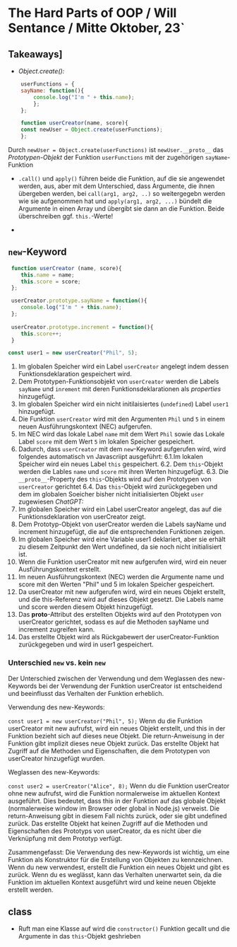 
# The Hard Parts of OOP / Will Sentance / Mitte Oktober, 23`


## Takeaways]

+ *Object.create():*
```javascript
    userFunctions = {
	sayName: function(){
	    console.log("I'm " + this.name);
	    };
    };

    function userCreator(name, score){
	const newUser = Object.create(userFunctions);
    };
```
Durch `newUser = Object.create(userFunctions)` ist `newUser.__proto__` das *Prototypen-Objekt* der Funktion `userFunctions` mit der zugehörigen `sayName`-Funktion

+ `.call()` und `apply()` führen beide die Funktion, auf die sie angewendet werden, aus, aber mit dem Unterschied, dass Argumente, die ihnen übergeben werden, bei `call(arg1, arg2, ..)` so weitergegebn werden wie sie aufgenommen hat und `apply(arg1, arg2, ...)` bündelt die Argumente in einen Array und übergibt sie dann an die Funktion.
Beide überschreiben ggf. `this.`-Werte!

+

## `new`-Keyword

```javascript
 function userCreator (name, score){
    this.name = name;
    this.score = score;
 };

 userCreator.prototype.sayName = function(){
    console.log("I'm " + this.name);
 };
 
 userCreator.prototype.increment = function(){
    this.score++;
 }

const user1 = new userCreator("Phil", 5);
```
1. Im globalen Speicher wird ein Label `userCreator` angelegt indem dessen Funktionsdeklaration gespeichert wird.
2. Dem Prototypen-Funktionsobjekt von `userCreator` werden die Labels `sayName` und `inrement` mit deren Funktionsdeklarationen als *properties* hinzugefügt.
3. Im globalen Speicher wird ein nicht initilaisiertes (`undefined`) Label `user1` hinzugefügt.
4. Die Funktion `userCreator` wird mit den Argumenten `Phil` und `5` in einem neuen Ausführungskontext (NEC) aufgerufen.
5. Im NEC wird das lokale Label `name` mit dem Wert `Phil` sowie das Lokale Label `score` mit dem Wert `5` im lokalen Speicher gespeichert.
6. Dadurch, dass `userCreator` mit dem `new`-Keyword aufgerufen wird, wird folgendes automatisch vn Javascriipt ausgeführt:
    6.1.Im lokalen Speicher wird ein neues Label `this` gespeichert.
    6.2. Dem `this`-Objekt werden die Lables `name` und `score` mit ihren Werten hinzugefügt.
    6.3. Die `__proto__`-Property des `this`-Objekts wird auf den Prototypen von `userCreator` gerichtet
    6.4. Das `this`-Objekt wird zurückgegeben und dem im globalen Soeicher bisher nicht initialisierten Objekt `user` zugewiesen
*ChatGPT:*
1. Im globalen Speicher wird ein Label userCreator angelegt, das auf die Funktionsdeklaration von userCreator zeigt.
2. Dem Prototyp-Objekt von userCreator werden die Labels sayName und increment hinzugefügt, die auf die entsprechenden Funktionen zeigen.
3. Im globalen Speicher wird eine Variable user1 deklariert, aber sie erhält zu diesem Zeitpunkt den Wert undefined, da sie noch nicht initialisiert ist.
4. Wenn die Funktion userCreator mit new aufgerufen wird, wird ein neuer Ausführungskontext erstellt.
5. Im neuen Ausführungskontext (NEC) werden die Argumente name und score mit den Werten "Phil" und 5 im lokalen Speicher gespeichert.
6. Da userCreator mit new aufgerufen wird, wird ein neues Objekt erstellt, und die this-Referenz wird auf dieses Objekt gesetzt. Die Labels name und score werden diesem Objekt hinzugefügt.
7. Das __proto__-Attribut des erstellten Objekts wird auf den Prototypen von userCreator gerichtet, sodass es auf die Methoden sayName und increment zugreifen kann.
8. Das erstellte Objekt wird als Rückgabewert der userCreator-Funktion zurückgegeben und wird in user1 gespeichert.

### Unterschied `new` vs. kein `new`

Der Unterschied zwischen der Verwendung und dem Weglassen des new-Keywords bei der Verwendung der Funktion userCreator ist entscheidend und beeinflusst das Verhalten der Funktion erheblich.

Verwendung des new-Keywords:

`const user1 = new userCreator("Phil", 5);`
Wenn du die Funktion userCreator mit new aufrufst, wird ein neues Objekt erstellt, und this in der Funktion bezieht sich auf dieses neue Objekt. Die return-Anweisung in der Funktion gibt implizit dieses neue Objekt zurück. Das erstellte Objekt hat Zugriff auf die Methoden und Eigenschaften, die dem Prototypen von userCreator hinzugefügt wurden.

Weglassen des new-Keywords:

`const user2 = userCreator("Alice", 8);`
Wenn du die Funktion userCreator ohne new aufrufst, wird die Funktion normalerweise im aktuellen Kontext ausgeführt. Dies bedeutet, dass this in der Funktion auf das globale Objekt (normalerweise window im Browser oder global in Node.js) verweist. Die return-Anweisung gibt in diesem Fall nichts zurück, oder sie gibt undefined zurück. Das erstellte Objekt hat keinen Zugriff auf die Methoden und Eigenschaften des Prototyps von userCreator, da es nicht über die Verknüpfung mit dem Prototyp verfügt.

Zusammengefasst: Die Verwendung des new-Keywords ist wichtig, um eine Funktion als Konstruktor für die Erstellung von Objekten zu kennzeichnen. Wenn du new verwendest, erstellt die Funktion ein neues Objekt und gibt es zurück. Wenn du es weglässt, kann das Verhalten unerwartet sein, da die Funktion im aktuellen Kontext ausgeführt wird und keine neuen Objekte erstellt werden.

## class

+ Ruft man eine Klasse auf wird die `constructor()` Funktion gecallt und die Argumente in das `this`-Objekt geshrieben
